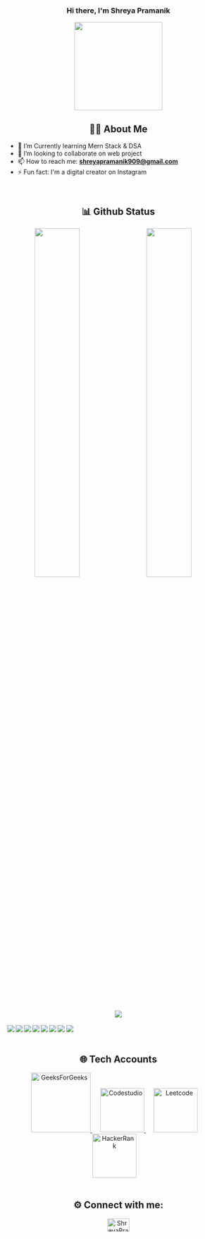 <div align="center">

### Hi there, I'm Shreya Pramanik  
  
  <img  src="https://miro.medium.com/max/1400/1*qdAW1TjCN57h1lbuuzvchg.gif" width="200px" border="black" border-radius = "10px">

</div> 



<div align="center">
  
##  👩‍💻 About Me
  
</div> 

- 🌱 I’m Currently learning Mern Stack & DSA 
- 🔭 I’m looking to collaborate on web project
- 📫 How to reach me: **[shreyapramanik909@gmail.com](mailto:shreyapramanik@gmail.com?subject=[GitHub]%20)**
- ⚡ Fun fact: I'm a digital creator on Instagram


<br>

<div align="center">

  ## 📊 Github Status

</div> 

<div align="center">
  
  <img align="left" width="45%" src="https://github-readme-stats.vercel.app/api?username=ShreyaPramanik47&show_icons=true&theme=radical">


  <img  width="45%" src="http://github-readme-streak-stats.herokuapp.com?user=ShreyaPramanik47&date_format=M%20j%5B%2C%20Y%5D">
  
  <br>
 <br>
  
  <img  src="https://github-readme-stats.vercel.app/api/top-langs/?username=ShreyaPramanik47&layout=compact">
  
  

  
</div> 


</div>
<br>

<div>
  
  <img align="left" src="https://img.shields.io/badge/c++-%2300599C.svg?style=for-the-badge&logo=c%2B%2B&logoColor=white" >


<img align="left" src="https://img.shields.io/badge/html5-%23E34F26.svg?style=for-the-badge&logo=html5&logoColor=white" >
<img align="left" src="https://img.shields.io/badge/css3-%231572B6.svg?style=for-the-badge&logo=css3&logoColor=white" >

<img src="https://img.shields.io/badge/javascript-%23323330.svg?style=for-the-badge&logo=javascript&logoColor=%23F7DF1E" >
<img align="left" src="https://img.shields.io/badge/bootstrap-%23563D7C.svg?style=for-the-badge&logo=bootstrap&logoColor=white" >


<img align="left" src="https://img.shields.io/badge/mysql-%2300f.svg?style=for-the-badge&logo=mysql&logoColor=white" >

<img align="left" src="https://img.shields.io/badge/git-%23F05033.svg?style=for-the-badge&logo=git&logoColor=white" >
<img  src="https://img.shields.io/badge/github-%23121011.svg?style=for-the-badge&logo=github&logoColor=white" >
  
</div>



<br>


<div align="center">
  
  
## 🌐 Tech Accounts
  
  <a target="_blank" href="https://auth.geeksforgeeks.org/user/shreyapramanik47/practice" style="padding-right:18px;">
  <img alt="GeeksForGeeks" width="135px" src="https://img.shields.io/badge/GeeksforGeeks-298D46?style=for-the-badge&logo=geeksforgeeks&logoColor=white" />
</a>
  <a target="_blank" href="https://www.codingninjas.com/codestudio/profile/2349b579-e2fd-4fd8-8e11-ac0f2ebb71e4" style="padding-right:18px;">
  <img alt="Codestudio" width="100px" src="https://img.shields.io/badge/Codestudio-000000?style=for-the-badge&logo=Codestudio&logoColor=#d16c06" />
</a>
   <a target="_blank" href="https://leetcode.com/shreyapramanik/" style="padding-right:18px;">
  <img alt="Leetcode" width="100px" src="https://img.shields.io/badge/leetcode-000000?style=for-the-badge&logo=Leetcode&logoColor=#d16c06" />
</a>
<a target="_blank" href="https://www.hackerrank.com/shreyapramanik91" style="padding-right:18px;">
  <img alt="HackerRank" width="100px" src="https://img.shields.io/badge/-HackerRank-Green?style=for-the-badge&logo=HackerRank&logoColor=Black" />
</a>


</div>

<br>



<div align="center">
  
  ## ⚙️ Connect with me:
  

<a href="https://www.linkedin.com/in/shreya-pramanik-530366220/" target="blank"><img align="center" src="https://raw.githubusercontent.com/rahuldkjain/github-profile-readme-generator/master/src/images/icons/Social/linked-in-alt.svg" alt="ShreyaPramanik" height="30" width="50" /></a>
  
</div> 
